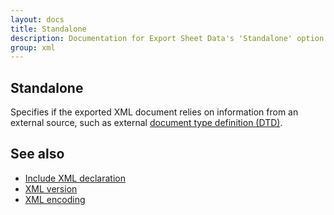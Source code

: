 ```yaml
---
layout: docs
title: Standalone
description: Documentation for Export Sheet Data's 'Standalone' option.
group: xml
---
```


Standalone
----------
Specifies if the exported XML document relies on information from an external source, such as external [document type definition (DTD)](https://www.w3schools.com/xml/xml_dtd.asp).

See also
--------
- [Include XML declaration](xml/includexmldeclaration.md)
- [XML version](xml/xmlversion.md)
- [XML encoding](xml/xmlencoding.md)
